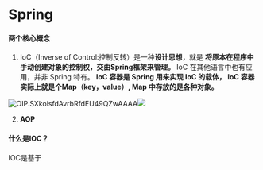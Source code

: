 # Spring

#### 两个核心概念

1. IoC（Inverse of Control:控制反转）是一种**设计思想**，就是 **将原本在程序中手动创建对象的控制权，交由Spring框架来管理。** IoC 在其他语言中也有应用，并非 Spring 特有。 **IoC 容器是 Spring 用来实现 IoC 的载体， IoC 容器实际上就是个Map（key，value）, Map 中存放的是各种对象。**

![OIP.SXkoisfdAvrbRfdEU49QZwAAAA](/Users/zhiwei/Java/Doc/img/SpringIOC耦合.png)![](/Users/zhiwei/Java/Doc/img/SpringIOC解耦.png)

2. **AOP**

#### 什么是IOC？

IOC是基于

